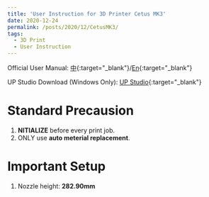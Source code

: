 ```yaml
---
title: 'User Instruction for 3D Printer Cetus MK3'
date: 2020-12-24
permalink: /posts/2020/12/CetusMK3/
tags:
  - 3D Print
  - User Instruction
---
```


Official User Manual: [中](http://yzhangec.github.io/files/CetusMK3_zh.pdf){:target="_blank"}/[En](http://yzhangec.github.io/files/CetusMK3_en.pdf){:target="_blank"}

UP Studio Download (Windows Only): [UP Studio](https://www.tiertime.com/up-studio/){:target="_blank"}

Standard Precausion
======
1. **NITIALIZE** before every print job.
2. ONLY use **auto meterial replacement**.

Important Setup
====== 
1. Nozzle height: **282.90mm**
